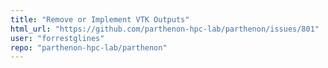 ```yaml
---
title: "Remove or Implement VTK Outputs"
html_url: "https://github.com/parthenon-hpc-lab/parthenon/issues/801"
user: "forrestglines"
repo: "parthenon-hpc-lab/parthenon"
---
```


